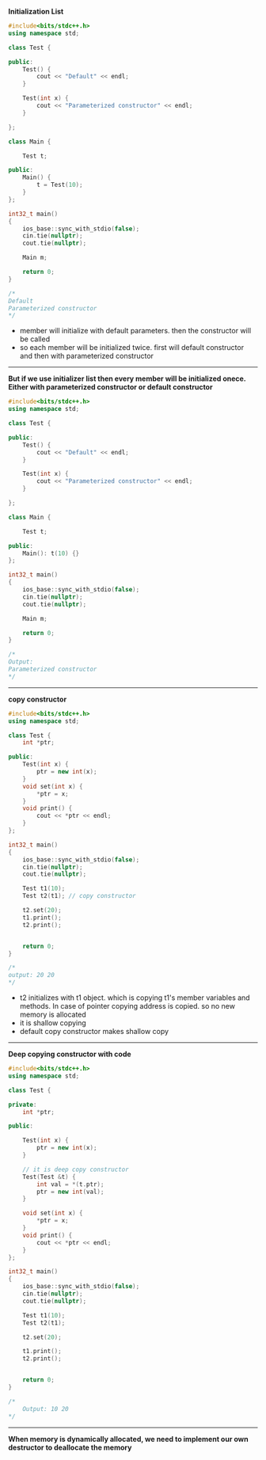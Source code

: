 **Initialization List**

```c++
#include<bits/stdc++.h>
using namespace std;

class Test {

public:
	Test() {
		cout << "Default" << endl;
	}

	Test(int x) {
		cout << "Parameterized constructor" << endl;
	}

};

class Main {

	Test t;

public:
	Main() {
		t = Test(10);
	}
};

int32_t main()
{
	ios_base::sync_with_stdio(false);
	cin.tie(nullptr);
	cout.tie(nullptr);

	Main m;

	return 0;
}

/*
Default
Parameterized constructor
*/

```

- member will initialize with default parameters. then the constructor will be called
- so each member will be initialized twice. first will default constructor and then with parameterized constructor

---

**But if we use initializer list then every member will be initialized onece. Either with parameterized constructor or default constructor**

```c++
#include<bits/stdc++.h>
using namespace std;

class Test {

public:
	Test() {
		cout << "Default" << endl;
	}

	Test(int x) {
		cout << "Parameterized constructor" << endl;
	}

};

class Main {

	Test t;

public:
	Main(): t(10) {}
};

int32_t main()
{
	ios_base::sync_with_stdio(false);
	cin.tie(nullptr);
	cout.tie(nullptr);

	Main m;

	return 0;
}

/*
Output:
Parameterized constructor
*/

```

---

**copy constructor**

```c++
#include<bits/stdc++.h>
using namespace std;

class Test {
	int *ptr;

public:
	Test(int x) {
		ptr = new int(x);
	}
	void set(int x) {
		*ptr = x;
	}
	void print() {
		cout << *ptr << endl;
	}
};

int32_t main()
{
	ios_base::sync_with_stdio(false);
	cin.tie(nullptr);
	cout.tie(nullptr);

	Test t1(10);
	Test t2(t1); // copy constructor

	t2.set(20);
	t1.print();
	t2.print();


	return 0;
}

/*
output: 20 20
*/

```

- t2 initializes with t1 object. which is copying t1's member variables and methods. In case of pointer copying address is copied. so no new memory is allocated
- it is shallow copying
- default copy constructor makes shallow copy

---

**Deep copying constructor with code**

```c++
#include<bits/stdc++.h>
using namespace std;

class Test {

private:
	int *ptr;

public:

	Test(int x) {
		ptr = new int(x);
	}

	// it is deep copy constructor
	Test(Test &t) {
		int val = *(t.ptr);
		ptr = new int(val);
	}

	void set(int x) {
		*ptr = x;
	}
	void print() {
		cout << *ptr << endl;
	}
};

int32_t main()
{
	ios_base::sync_with_stdio(false);
	cin.tie(nullptr);
	cout.tie(nullptr);

	Test t1(10);
	Test t2(t1);

	t2.set(20);

	t1.print();
	t2.print();


	return 0;
}

/*
	Output: 10 20
*/
```

---

**When memory is dynamically allocated, we need to implement our own destructor to deallocate the memory**

